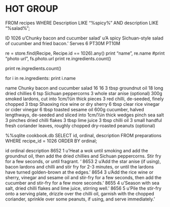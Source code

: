 HOT GROUP
=========

FROM recipes 
WHERE 
Description LIKE “%spicy%”
AND description LIKE “%salad%”;

ID 1026
u’Chunky bacon and cucumber salad’
u’A spicy Sichuan-style salad of cucumber and fried bacon.’
Serves 6
PT30M
PT10M

re = store.find(Recipe, Recipe.id == 1026).any()
print “name”, re.name
#print “photo url”, fs.photo.url
print re.ingredients.count()

print re.ingredients.count()

for i in re.ingredients:
print i.name

name Chunky bacon and cucumber salad
16
16
3 tbsp groundnut oil
18 long dried chillies 
6 tsp Sichuan peppercorns 
3 whole star anise (optional)
300g smoked lardons, cut into 1cm/½in thick pieces
3 red chilli, de-seeded, finely chopped
3 tbsp Shaoxing rice wine or dry sherry
6 tbsp clear rice vinegar or cider vinegar
6 tbsp toasted sesame oil
600g cucumber, halved lengthways, de-seeded and sliced into 1cm/½in thick wedges
pinch sea salt
3 pinches dried chilli flakes
3 tbsp lime juice
3 tbsp chilli oil 
3 small handful fresh coriander leaves, roughly chopped dry-roasted peanuts (optional)

%%sqlite cookbook.db
SELECT id, ordinal, description FROM preparations WHERE recipe_id = 1026 ORDER BY ordinal;

id	ordinal	description
8652	1		u’Heat a wok until smoking and add the groundnut oil, then add the dried chillies and 
Sichuan peppercorns. Stir fry for a few seconds, or until fragrant. ‘
8653	2		u’Add the star anise (if using), bacon lardons and chilli and stir fry for 
2-3 minutes, or until the lardons have turned golden-brown at the edges.’
8654	3		u’Add the rice wine or sherry, vinegar and sesame oil and stir-fry for a few seconds, 
then add the cucumber and stir-fry for a few more seconds.’
8655	4		u’Season with sea salt, dried chilli flakes and lime juice, stirring well.’
8656	5		u’Pile the stir-fry onto a serving plate, drizzle over the chilli oil, garnish 
with the chopped coriander, sprinkle over some peanuts, if using, and serve 
immediately.’